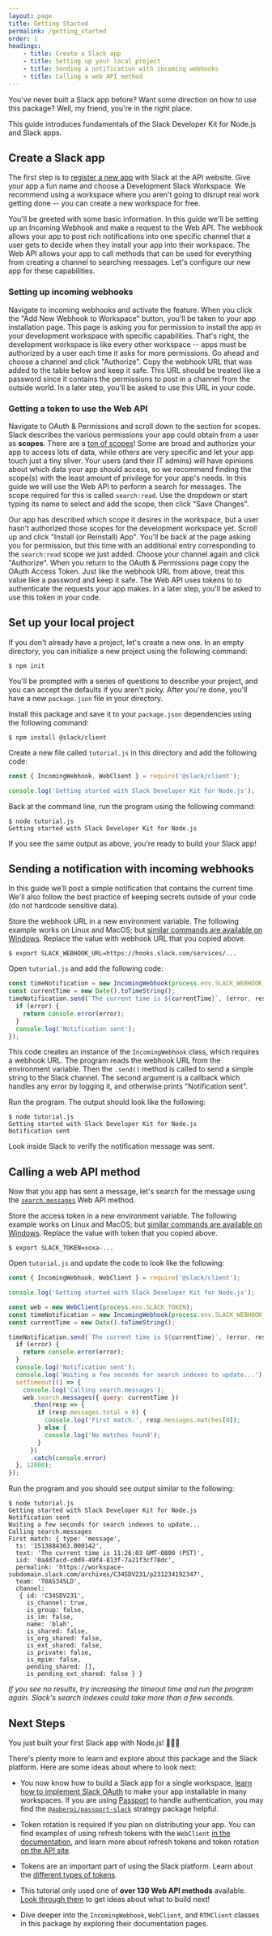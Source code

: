 ```yaml
---
layout: page
title: Getting Started
permalink: /getting_started
order: 1
headings:
    - title: Create a Slack app
    - title: Setting up your local project
    - title: Sending a notification with incoming webhooks
    - title: Calling a web API method
---
```


You've never built a Slack app before? Want some direction on how to use this package? Well, my
friend, you're in the right place.

This guide introduces fundamentals of the Slack Developer Kit for Node.js and Slack apps.

## Create a Slack app

The first step is to [register a new app](https://api.slack.com/apps/new) with Slack at the API
website. Give your app a fun name and choose a Development Slack Workspace. We recommend using
a workspace where you aren't going to disrupt real work getting done -- you can create a new
workspace for free.

You'll be greeted with some basic information. In this guide we'll be setting up an Incoming Webhook
and make a request to the Web API. The webhook allows your app to post rich notifications into
one specific channel that a user gets to decide when they install your app into their workspace.
The Web API allows your app to call methods that can be used for everything from creating a channel
to searching messages. Let's configure our new app for these capabilities.

### Setting up incoming webhooks

Navigate to incoming webhooks and activate the feature. When you click the "Add New Webhook to
Workspace" button, you'll be taken to your app installation page. This page is asking you for
permission to install the app in your development workspace with specific capabilities. That's
right, the development workspace is like every other workspace -- apps must be authorized by a user
each time it asks for more permissions. Go ahead and choose a channel and click "Authorize".
Copy the webhook URL that was added to the table below and keep it safe. This URL should be treated
like a password since it contains the permissions to post in a channel from the outside world. In
a later step, you'll be asked to use this URL in your code.

### Getting a token to use the Web API

Navigate to OAuth & Permissions and scroll down to the section for scopes. Slack describes the
various permissions your app could obtain from a user as **scopes**. There are a
[ton of scopes](https://api.slack.com/scopes)! Some are broad and authorize your app to access lots
of data, while others are very specific and let your app touch just a tiny sliver. Your users (and
their IT admins) will have opinions about which data your app should access, so we recommend finding
the scope(s) with the least amount of privilege for your app's needs. In this guide we will use the
Web API to perform a search for messages. The scope required for this is called `search:read`. Use
the dropdown or start typing its name to select and add the scope, then click "Save Changes".

Our app has described which scope it desires in the workspace, but a user hasn't authorized those
scopes for the development workspace yet. Scroll up and click "Install (or Reinstall) App". You'll
be back at the page asking you for permission, but this time with an additional entry corresponding
to the `search:read` scope we just added. Choose your channel again and click "Authorize". When you
return to the OAuth & Permissions page copy the OAuth Access Token. Just like the webhook URL from
above, treat this value like a password and keep it safe. The Web API uses tokens to
to authenticate the requests your app makes. In a later step, you'll be asked to use this token in
your code.

## Set up your local project

If you don't already have a project, let's create a new one. In an empty directory, you can
initialize a new project using the following command:

```shell
$ npm init
```

You'll be prompted with a series of questions to describe your project, and you can accept the
defaults if you aren't picky. After you're done, you'll have a new `package.json` file in your
directory.

Install this package and save it to your `package.json` dependencies using the following command:

```shell
$ npm install @slack/client
```

Create a new file called `tutorial.js` in this directory and add the following code:

```javascript
const { IncomingWebhook, WebClient } = require('@slack/client');

console.log('Getting started with Slack Developer Kit for Node.js');
```

Back at the command line, run the program using the following command:

```shell
$ node tutorial.js
Getting started with Slack Developer Kit for Node.js
```

If you see the same output as above, you're ready to build your Slack app!

## Sending a notification with incoming webhooks

In this guide we'll post a simple notification that contains the current time. We'll also follow
the best practice of keeping secrets outside of your code (do not hardcode sensitive data).

Store the webhook URL in a new environment variable. The following example works on Linux and MacOS;
but [similar commands are available on Windows](https://superuser.com/a/212153/94970). Replace the
value with webhook URL that you copied above.

```shell
$ export SLACK_WEBHOOK_URL=https://hooks.slack.com/services/...
```

Open `tutorial.js` and add the following code:

```javascript
const timeNotification = new IncomingWebhook(process.env.SLACK_WEBHOOK_URL);
const currentTime = new Date().toTimeString();
timeNotification.send(`The current time is ${currentTime}`, (error, resp) => {
  if (error) {
    return console.error(error);
  }
  console.log('Notification sent');
});
```

This code creates an instance of the `IncomingWebhook` class, which requires a webhook URL. The
program reads the webhook URL from the environment variable. Then the `.send()` method is called to
send a simple string to the Slack channel. The second argument is a callback which handles any
error by logging it, and otherwise prints "Notification sent".

Run the program. The output should look like the following:

```shell
$ node tutorial.js
Getting started with Slack Developer Kit for Node.js
Notification sent
```

Look inside Slack to verify the notification message was sent.

## Calling a web API method

Now that you app has sent a message, let's search for the message using the
[`search.messages`](https://api.slack.com/methods/search.messages) Web API method.

Store the access token in a new environment variable. The following example works on Linux and MacOS;
but [similar commands are available on Windows](https://superuser.com/a/212153/94970). Replace the
value with token that you copied above.

```
$ export SLACK_TOKEN=xoxa-...
```

Open `tutorial.js` and update the code to look like the following:

```javascript
const { IncomingWebhook, WebClient } = require('@slack/client');

console.log('Getting started with Slack Developer Kit for Node.js');

const web = new WebClient(process.env.SLACK_TOKEN);
const timeNotification = new IncomingWebhook(process.env.SLACK_WEBHOOK_URL);
const currentTime = new Date().toTimeString();

timeNotification.send(`The current time is ${currentTime}`, (error, resp) => {
  if (error) {
    return console.error(error);
  }
  console.log('Notification sent');
  console.log('Waiting a few seconds for search indexes to update...');
  setTimeout(() => {
    console.log('Calling search.messages');
    web.search.messages({ query: currentTime })
      .then(resp => {
        if (resp.messages.total > 0) {
          console.log('First match:', resp.messages.matches[0]);
        } else {
          console.log('No matches found');
        }
      })
      .catch(console.error)
  }, 12000);
});
```

Run the program and you should see output similar to the following:

```shell
$ node tutorial.js
Getting started with Slack Developer Kit for Node.js
Notification sent
Waiting a few seconds for search indexes to update...
Calling search.messages
First match: { type: 'message',
  ts: '1513884363.000142',
  text: 'The current time is 11:26:03 GMT-0800 (PST)',
  iid: '0a4d7acd-c0d9-49f4-813f-7a21f3cf78dc',
  permalink: 'https://workspace-subdomain.slack.com/archives/C34SDV231/p231234192347',
  team: 'T0AS345LD',
  channel:
   { id: 'C34SDV231',
     is_channel: true,
     is_group: false,
     is_im: false,
     name: 'blah',
     is_shared: false,
     is_org_shared: false,
     is_ext_shared: false,
     is_private: false,
     is_mpim: false,
     pending_shared: [],
     is_pending_ext_shared: false } }
```

_If you see no results, try increasing the timeout time and run the program again. Slack's
search indexes could take more than a few seconds._

## Next Steps

You just built your first Slack app with Node.js! 🎉💃🌮

There's plenty more to learn and explore about this package and the Slack platform. Here are some
ideas about where to look next:

* You now know how to build a Slack app for a single workspace,
  [learn how to implement Slack OAuth](https://api.slack.com/docs/oauth) to make your app
  installable in many workspaces. If you are using [Passport](http://www.passportjs.org/) to handle
  authentication, you may find the
  [`@aoberoi/passport-slack`](https://github.com/aoberoi/passport-slack) strategy package helpful.

* Token rotation is required if you plan on distributing your app. You can find examples of using
  refresh tokens with the `WebClient` [in the documentation](/web_api#using-refresh-tokens), and learn more about refresh tokens and token rotation [on the API site](https://api.dev612.slack.com/docs/rotating-and-refreshing-credentials).

* Tokens are an important part of using the Slack platform. Learn about the
  [different types of tokens](https://api.slack.com/docs/token-types).

* This tutorial only used one of **over 130 Web API methods** available.
  [Look through them](https://api.slack.com/methods) to get ideas about what to build next!

* Dive deeper into the `IncomingWebhook`, `WebClient`, and `RTMClient` classes in this package by
  exploring their documentation pages.
